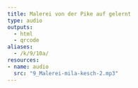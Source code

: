 ```yaml
---
title: Malerei von der Pike auf gelernt
type: audio
outputs:
  - html
  - qrcode
aliases:
  - /k/9/10a/
resources:
- name: audio
  src: "9_Malerei-mila-kesch-2.mp3"
---
```

